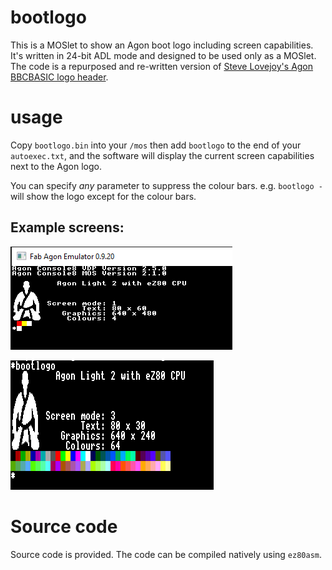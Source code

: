 # bootlogo

This is a MOSlet to show an Agon boot logo including screen capabilities. It's written in 24-bit ADL mode and designed to be used only as a MOSlet. The code is a repurposed and re-written version of [Steve Lovejoy's Agon BBCBASIC logo header](https://github.com/The-8bit-Noob/AGON_BASIC_HEADER/).

# usage
Copy `bootlogo.bin` into your `/mos` then add `bootlogo` to the end of your `autoexec.txt`, and the software will display the current screen capabilities next to the Agon logo.

You can specify *any* parameter to suppress the colour bars. e.g. `bootlogo -` will show the logo except for the colour bars.

## Example screens:
![bootlogo run in autoexec with defaults](bootlogo_autoexec.PNG)

![bootlogo from command line in mode 3](bootlogo_mode3.PNG)

# Source code
Source code is provided. The code can be compiled natively using `ez80asm`.


